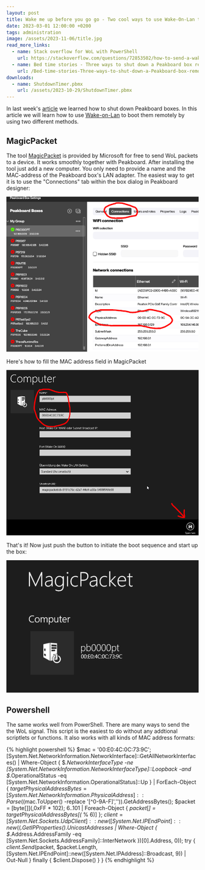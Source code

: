 ```yaml
---
layout: post
title: Wake me up before you go go - Two cool ways to use Wake-On-Lan to boot a Peakboard box
date: 2023-03-01 12:00:00 +0200
tags: administration
image: /assets/2023-11-06/title.jpg
read_more_links:
  - name: Stack overflow for WoL with PowerShell
    url: https://stackoverflow.com/questions/72853502/how-to-send-a-wake-on-lan-magic-packet-using-powershell
  - name: Bed time stories - Three ways to shut down a Peakboard box remotely
    url: /Bed-time-stories-Three-ways-to-shut-down-a-Peakboard-box-remotely.html
downloads:
  - name: ShutdownTimer.pbmx
    url: /assets/2023-10-29/ShutdownTimer.pbmx
---
```


In last week's [article](/Bed-time-stories-Three-ways-to-shut-down-a-Peakboard-box-remotely.html) we learned how to shut down Peakboard boxes. In this article we will learn how to use [Wake-on-Lan](https://en.wikipedia.org/wiki/Wake-on-LAN) to boot them remotely by using two different methods.

## MagicPacket

The tool [MagicPacket](https://apps.microsoft.com/detail/magicpacket/9WZDNCRCW1MX?hl=de-de&gl=DE) is provided by Microsoft for free to send WoL packets to a device. It works smoothly together with Peakboard. After installing the tool just add a new computer. You only need to provide a name and the MAC-address of the Peakboard box's LAN adapter. The easiest way to get it is to use the "Connections" tab within the box dialog in Peakboard designer:

![image](/assets/2023-11-06/005.png)

Here's how to fill the MAC address field in MagicPacket

![image](/assets/2023-11-06/010.png)

That's it! Now just push the button to initiate the boot sequence and start up the box:

![image](/assets/2023-11-06/020.png)

## Powershell

The same works well from PowerShell. There are many ways to send the the WoL signal. This script is the easiest to do without any addtional scriptlets or functions. It also works with all kinds of MAC address formats:

{% highlight powershell %}
$mac = '00:E0:4C:0C:73:9C'; 
[System.Net.NetworkInformation.NetworkInterface]::GetAllNetworkInterfaces() | Where-Object { $_.NetworkInterfaceType -ne [System.Net.NetworkInformation.NetworkInterfaceType]::Loopback -and $_.OperationalStatus -eq [System.Net.NetworkInformation.OperationalStatus]::Up } | ForEach-Object { $targetPhysicalAddressBytes = [System.Net.NetworkInformation.PhysicalAddress]::Parse(($mac.ToUpper() -replace '[^0-9A-F]','')).GetAddressBytes(); $packet = [byte[]](,0xFF * 102); 6..101 | Foreach-Object { $packet[$_] = $targetPhysicalAddressBytes[($_ % 6)] }; $client = [System.Net.Sockets.UdpClient]::new([System.Net.IPEndPoint]::new(($_.GetIPProperties().UnicastAddresses | Where-Object { $_.Address.AddressFamily -eq [System.Net.Sockets.AddressFamily]::InterNetwork })[0].Address, 0)); try { $client.Send($packet, $packet.Length,[System.Net.IPEndPoint]::new([System.Net.IPAddress]::Broadcast, 9)) | Out-Null } finally { $client.Dispose() } }
{% endhighlight %}





